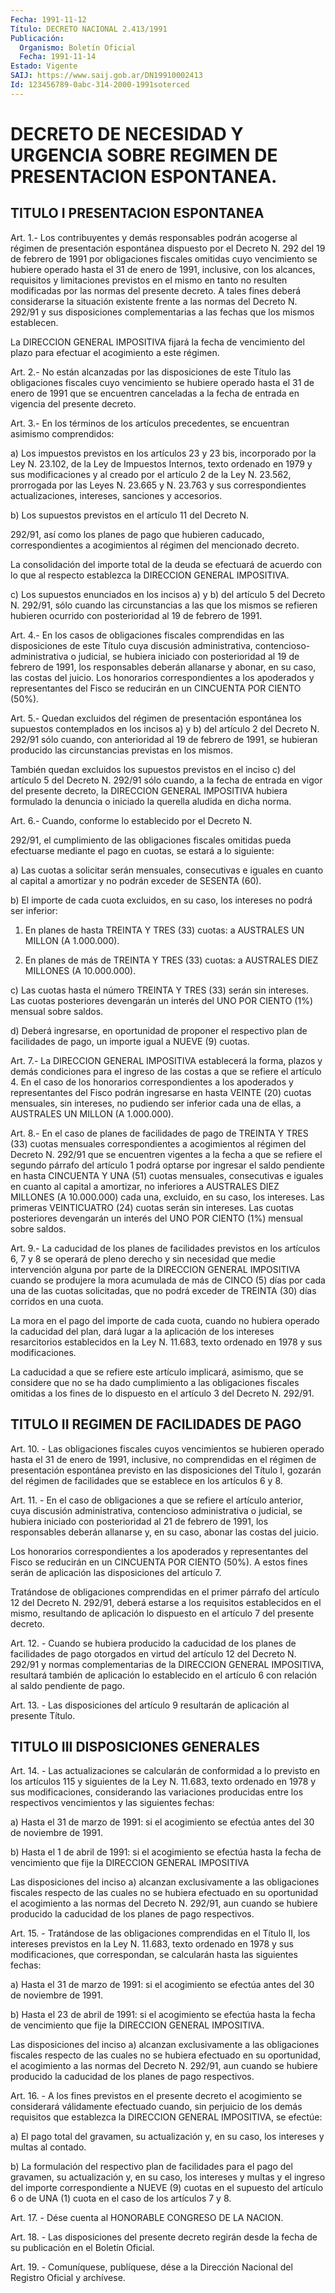 ```yaml
---
Fecha: 1991-11-12
Título: DECRETO NACIONAL 2.413/1991
Publicación:
  Organismo: Boletín Oficial
  Fecha: 1991-11-14
Estado: Vigente
SAIJ: https://www.saij.gob.ar/DN19910002413
Id: 123456789-0abc-314-2000-1991soterced
---
```

# DECRETO DE NECESIDAD Y URGENCIA SOBRE REGIMEN DE PRESENTACION ESPONTANEA.

## TITULO I PRESENTACION ESPONTANEA

<a id="1"></a>
Art.  1.-  Los  contribuyentes  y  demás  responsables  podrán acogerse    al régimen de presentación espontánea dispuesto por  el Decreto N. 292 del  19 de febrero de 1991 por obligaciones fiscales omitidas cuyo vencimiento  se  hubiere operado hasta el 31 de enero de  1991, inclusive, con los alcances,  requisitos  y  limitaciones previstos  en  el  mismo  en  tanto no resulten modificadas por las normas del presente decreto. A  tales  fines deberá considerarse la situación existente frente a las normas del Decreto N. 292/91 y sus disposiciones  complementarias  a  las  fechas    que   los  mismos establecen.

La  DIRECCION  GENERAL  IMPOSITIVA  fijará la fecha de vencimiento del plazo para efectuar el acogimiento a este régimen.

<a id="2"></a>
Art.  2.-  No  están  alcanzadas por las disposiciones de este Título  las  obligaciones  fiscales  cuyo  vencimiento  se  hubiere operado hasta el 31 de enero  de  1991 que se encuentren canceladas a la fecha de entrada en vigencia del presente decreto.

<a id="3"></a>
Art.  3.-  En  los  términos  de los artículos precedentes, se encuentran asimismo comprendidos:

a)  Los  impuestos  previstos  en  los  artículos  23  y  23  bis, incorporado por la Ley N. 23.102, de la Ley  de Impuestos Internos, texto  ordenado  en 1979 y sus modificaciones y al  creado  por  el artículo 2 de la Ley  N. 23.562, prorrogada por las Leyes N. 23.665 y N. 23.763 y  sus  correspondientes    actualizaciones,   intereses, sanciones y accesorios.

b)  Los  supuestos  previstos  en  el  artículo 11 del Decreto  N.

292/91,  así  como  los  planes  de  pago  que  hubieren  caducado, correspondientes  a acogimientos al régimen del mencionado decreto.

La consolidación del  importe  total  de  la  deuda se efectuará de acuerdo  con  lo  que  al respecto establezca la DIRECCION  GENERAL IMPOSITIVA.

c) Los supuestos enunciados  en los incisos a) y b) del artículo 5 del Decreto N. 292/91, sólo cuando  las circunstancias a las que los mismos se refieren hubieren ocurrido  con  posterioridad  al  19 de febrero de 1991.

<a id="4"></a>
Art. 4.- En los casos de obligaciones fiscales comprendidas en las disposiciones  de  este  Título  cuya discusión administrativa, contencioso-administrativa  o judicial,  se  hubiera  iniciado  con posterioridad al 19 de febrero  de  1991,  los responsables deberán allanarse  y  abonar,  en  su  caso,  las  costas del  juicio.  Los honorarios correspondientes a los apoderados  y  representantes del Fisco se reducirán en un CINCUENTA POR CIENTO (50%).

<a id="5"></a>
Art.  5.-  Quedan  excluidos  del  régimen  de  presentación espontánea  los  supuestos  contemplados en los incisos a) y b) del artículo 2 del Decreto N. 292/91 sólo  cuando,  con anterioridad al 19  de  febrero  de 1991, se hubieran producido las  circunstancias previstas en los mismos.

También quedan excluidos  los  supuestos previstos en el inciso c) del artículo 5 del Decreto N. 292/91 sólo  cuando,  a  la  fecha de entrada  en  vigor  del  presente  decreto,  la  DIRECCION  GENERAL IMPOSITIVA  hubiera  formulado  la  denuncia o iniciado la querella aludida en dicha norma.

<a id="6"></a>
Art.  6.-  Cuando,  conforme  lo  establecido por el Decreto N.

292/91,  el  cumplimiento  de  las obligaciones  fiscales  omitidas pueda  efectuarse  mediante el pago  en  cuotas,  se  estará  a  lo siguiente:

a) Las cuotas a solicitar  serán mensuales, consecutivas e iguales en cuanto al capital a amortizar  y  no  podrán  exceder de SESENTA (60).

b) El importe de cada cuota excluidos, en su caso,  los  intereses no podrá ser inferior:

1.  En planes de hasta TREINTA Y TRES (33) cuotas: a AUSTRALES  UN MILLON (A 1.000.000).

2. En  planes  de  más  de TREINTA Y TRES (33) cuotas: a AUSTRALES DIEZ MILLONES (A 10.000.000).

c)  Las cuotas hasta el número  TREINTA  Y  TRES  (33)  serán  sin intereses.  Las  cuotas  posteriores  devengarán un interés del UNO POR CIENTO (1%) mensual sobre saldos.

d)  Deberá ingresarse, en oportunidad de  proponer  el  respectivo plan de  facilidades  de pago, un importe igual a NUEVE (9) cuotas.

<a id="7"></a>
Art. 7.- La DIRECCION GENERAL IMPOSITIVA establecerá la forma, plazos  y  demás condiciones para el ingreso de las costas a que se refiere el artículo 4. En el caso de los honorarios correspondientes  a  los  apoderados  y  representantes  del  Fisco podrán  ingresarse  en  hasta  VEINTE  (20)  cuotas  mensuales, sin intereses, no pudiendo ser inferior cada una de ellas,  a AUSTRALES UN MILLON (A 1.000.000).

<a id="8"></a>
Art. 8.- En el caso de planes de facilidades de pago de TREINTA Y TRES  (33)  cuotas  mensuales  correspondientes a acogimientos al régimen del Decreto N. 292/91 que se encuentren vigentes a la fecha a que se refiere el segundo párrafo del  artículo  1  podrá optarse por  ingresar  el  saldo  pendiente  en hasta CINCUENTA Y UNA  (51) cuotas mensuales, consecutivas e iguales  en  cuanto  al  capital a amortizar,  no  inferiores a AUSTRALES DIEZ MILLONES (A 10.000.000) cada  una, excluido,  en  su  caso,  los  intereses.  Las  primeras VEINTICUATRO    (24)    cuotas  serán  sin  intereses.  Las  cuotas posteriores devengarán un  interés del UNO POR CIENTO (1%) mensual sobre saldos.

<a id="9"></a>
Art. 9.- La caducidad de los planes de facilidades previstos en los  artículos 6, 7 y 8 se operará de pleno derecho y sin necesidad que medie  intervención  alguna  por  parte de la DIRECCION GENERAL IMPOSITIVA cuando se produjere la mora  acumulada  de  más de CINCO (5)  días  por  cada  una  de las cuotas solicitadas, que no  podrá exceder de TREINTA (30) días corridos en una cuota.

La mora en el pago del importe  de  cada  cuota, cuando no hubiera operado la caducidad del plan, dará lugar a  la  aplicación  de los intereses  resarcitorios  establecidos  en la  Ley N. 11.683, texto ordenado en 1978 y sus modificaciones.

La  caducidad a que se refiere este artículo implicará,  asimismo, que se  considere que no se ha dado cumplimiento a las obligaciones fiscales  omitidas a los fines de lo dispuesto en el artículo 3 del Decreto N. 292/91.

## TITULO II REGIMEN DE FACILIDADES DE PAGO

<a id="10"></a>
Art.  10.  -  Las  obligaciones fiscales cuyos vencimientos se hubieren operado hasta el  31  de  enero  de  1991,  inclusive,  no comprendidas  en  el régimen de presentación espontánea previsto en las disposiciones del  Título I, gozarán del régimen de facilidades que se establece en los artículos 6 y 8.

<a id="11"></a>
Art.  11.  -  En  el  caso de obligaciones a que se refiere el artículo  anterior,  cuya  discusión   administrativa,  contencioso administrativa  o judicial, se hubiera iniciado  con  posterioridad al 21 de febrero  de 1991, los responsables deberán allanarse y, en su caso, abonar las costas del juicio.

Los honorarios correspondientes  a los apoderados y representantes del Fisco se reducirán en un CINCUENTA  POR  CIENTO (50%). A estos fines  serán  de aplicación las disposiciones del  artículo  7.

Tratándose de  obligaciones  comprendidas en el primer párrafo del artículo 12 del Decreto N. 292/91,  deberá  estarse a los requisitos establecidos en el mismo, resultando de aplicación  lo dispuesto en el artículo 7 del presente decreto.

<a id="12"></a>
Art.  12.  -  Cuando  se hubiera producido la caducidad de los planes de facilidades de pago  otorgados  en virtud del artículo 12 del  Decreto N. 292/91  y normas complementarias  de  la  DIRECCION GENERAL IMPOSITIVA, resultará  también de aplicación lo establecido en  el  artículo  6  con  relación  al  saldo  pendiente  de  pago.

<a id="13"></a>
Art.  13.  -  Las  disposiciones  del artículo 9 resultarán de aplicación al presente Título.

## TITULO III DISPOSICIONES GENERALES

<a id="14"></a>
Art.  14. - Las actualizaciones se calcularán de conformidad a lo previsto  en  los artículos 115 y siguientes de la Ley N. 11.683, texto ordenado en  1978  y  sus  modificaciones,  considerando  las variaciones  producidas  entre  los  respectivos vencimientos y las siguientes fechas:

a)  Hasta  el 31 de marzo de 1991: si el  acogimiento  se  efectúa antes del 30 de noviembre de 1991.

b) Hasta el  1  de  abril  de  1991:  si el acogimiento se efectúa hasta  la  fecha  de  vencimiento  que  fije la  DIRECCION  GENERAL IMPOSITIVA

Las  disposiciones  del  inciso a) alcanzan  exclusivamente  a  las obligaciones  fiscales  respecto   de  las  cuales  no  se  hubiera efectuado  en  su  oportunidad  el acogimiento  a  las  normas  del Decreto N. 292/91, aun cuando se hubiere  producido  la caducidad de los planes de pago respectivos.

<a id="15"></a>
Art.  15.  - Tratándose de las obligaciones comprendidas en el Título  II, los intereses  previstos  en  la  Ley  N. 11.683, texto ordenado  en  1978  y  sus  modificaciones,  que  correspondan,  se calcularán hasta las siguientes fechas:

a)  Hasta  el  31  de  marzo de 1991: si el acogimiento se efectúa antes del 30 de noviembre de 1991.

b) Hasta el 23 de abril  de  1991:  si  el  acogimiento se efectúa hasta  la  fecha  de  vencimiento  que  fije  la DIRECCION  GENERAL IMPOSITIVA.

Las  disposiciones  del  inciso a) alcanzan exclusivamente  a  las obligaciones  fiscales  respecto   de  las  cuales  no  se  hubiera efectuado  en  su  oportunidad, el acogimiento  a  las  normas  del Decreto N. 292/91, aun  cuando  se hubiere producido la caducidad de los planes de pago respectivos.

<a id="16"></a>
Art.  16.  -  A  los fines previstos en el presente decreto el acogimiento  se  considerará   válidamente  efectuado  cuando,  sin perjuicio  de  los demás requisitos  que  establezca  la  DIRECCION GENERAL IMPOSITIVA, se efectúe:

a) El pago total  del  gravamen,  su  actualización y, en su caso, los intereses y multas al contado.

b) La formulación del respectivo plan de  facilidades para el pago del  gravamen,  su  actualización y, en su caso,  los  intereses  y multas y el ingreso del  importe correspondiente a NUEVE (9) cuotas en el supuesto del artículo  6 o de UNA (1) cuota en el caso de los artículos 7 y 8.

<a id="17"></a>
Art.  17.  -  Dése  cuenta al HONORABLE CONGRESO DE LA NACION.

<a id="18"></a>
Art. 18. - Las disposiciones del presente decreto regirán desde la fecha de su publicación en el Boletín Oficial.

<a id="19"></a>
Art.  19.  -  Comuníquese,  publíquese,  dése  a  la Dirección Nacional del Registro Oficial y archívese.